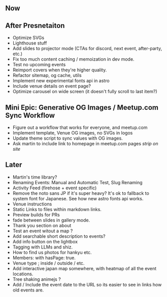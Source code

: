 ## Now

## After Presnetaiton

- Optimize SVGs
- Lighthouse stuff
- Add slides to projector mode (CTAs for discord, next event, after-party, etc.)
- Fix too much content caching / memoization in dev mode.
- Test no upcoming events
- Reimport covers when they're higher quality.
- Refactor sitemap, og cache, utils
- Implement new experimental fonts api in astro
- Include venue details on event page?
- Optimize carousel on wide screen (it doesn't fully scroll to last item?)

## Mini Epic: Generative OG Images / Meetup.com Sync Workflow

- Figure out a workflow that works for everyone, and meetup.com
- Implement template, Venue OG images, no SVGs in logos
- Update theme script to sync values with OG images.
- Ask martin to include link to homepage in meetup.com pages _strip on site_

## Later

- Martin's time library?
- Renaming Events: Manual and Automatic Test, Slug Renaming
- Activity Feed (firehose + event specific)
- Remove the noto sans JP if it's super heavy? It's ok to fallback to system font for Japanese. See how new astro fonts api works.
- Venue instructions
- Static Links to files within markdown links.
- Preview builds for PRs
- fade between slides in gallery mode.
- Thank you section on about
- Test an event witout a map ?
- Add searchable short description to events?
- Add info button on the lightbox
- Tagging with LLMs and shiz.
- How to find us photos for hankyu etc.
- Members: with hasPage: true.
- Venue type ; inside / outside / etc.
- Add interactive japan map somewhere, with heatmap of all the event locations.
- Tree shaking animejs ?
- Add / Include the event date to the URL so its easier to see in links how old events are.
